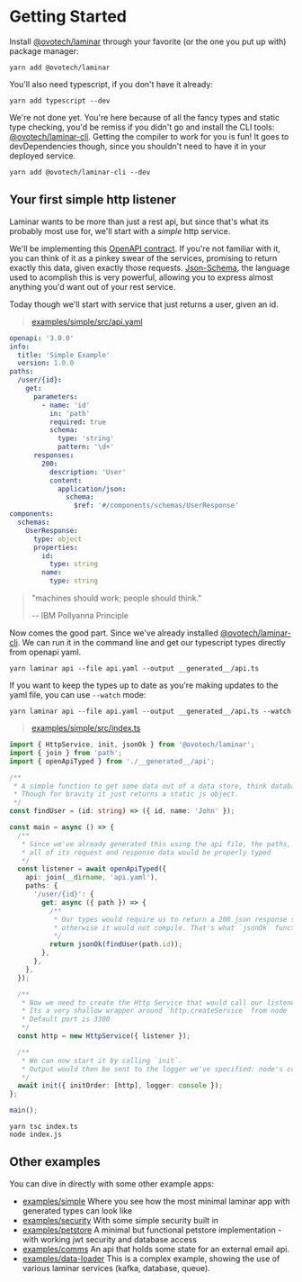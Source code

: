 # Getting Started

Install [@ovotech/laminar](https://github.com/ovotech/laminar/tree/main/packages/laminar) through your favorite (or the one you put up with) package manager:

```shell
yarn add @ovotech/laminar
```

You'll also need typescript, if you don't have it already:

```shell
yarn add typescript --dev
```

We're not done yet. You're here because of all the fancy types and static type checking, you'd be remiss if you didn't go and install the CLI tools: [@ovotech/laminar-cli](https://github.com/ovotech/laminar/tree/main/packages/laminar-cli). Getting the compiler to work for you is fun! It goes to devDependencies though, since you shouldn't need to have it in your deployed service.

```shell
yarn add @ovotech/laminar-cli --dev
```

## Your first simple http listener

Laminar wants to be more than just a rest api, but since that's what its probably most use for, we'll start with a _simple_ http service.

We'll be implementing this [OpenAPI contract](https://swagger.io/specification/). If you're not familiar with it, you can think of it as a pinkey swear of the services, promising to return exactly this data, given exactly those requests. [Json-Schema](https://json-schema.org/learn/getting-started-step-by-step), the language used to acomplish this is very powerful, allowing you to express almost anything you'd want out of your rest service.

Today though we'll start with service that just returns a user, given an id.

> [examples/simple/src/api.yaml](https://github.com/ovotech/laminar/tree/main/examples/simple/src/api.yaml)

```yaml
openapi: '3.0.0'
info:
  title: 'Simple Example'
  version: 1.0.0
paths:
  /user/{id}:
    get:
      parameters:
        - name: 'id'
          in: 'path'
          required: true
          schema:
            type: 'string'
            pattern: '\d+'
      responses:
        200:
          description: 'User'
          content:
            application/json:
              schema:
                $ref: '#/components/schemas/UserResponse'
components:
  schemas:
    UserResponse:
      type: object
      properties:
        id:
          type: string
        name:
          type: string
```

> "machines should work; people should think."
>
> -- IBM Pollyanna Principle

Now comes the good part. Since we've already installed [@ovotech/laminar-cli](https://github.com/ovotech/laminar/tree/main/packages/laminar-cli). We can run it in the command line and get our typescript types directly from openapi yaml.

```shell
yarn laminar api --file api.yaml --output __generated__/api.ts
```

If you want to keep the types up to date as you're making updates to the yaml file, you can use `--watch` mode:

```shell
yarn laminar api --file api.yaml --output __generated__/api.ts --watch
```

> [examples/simple/src/index.ts](https://github.com/ovotech/laminar/tree/main/examples/simple/src/index.ts)

```typescript
import { HttpService, init, jsonOk } from '@ovotech/laminar';
import { join } from 'path';
import { openApiTyped } from './__generated__/api';

/**
 * A simple function to get some data out of a data store, think databases and the like.
 * Though for bravity it just returns a static js object.
 */
const findUser = (id: string) => ({ id, name: 'John' });

const main = async () => {
  /**
   * Since we've already generated this using the api file, the paths,
   * all of its request and response data would be properly typed
   */
  const listener = await openApiTyped({
    api: join(__dirname, 'api.yaml'),
    paths: {
      '/user/{id}': {
        get: async ({ path }) => {
          /**
           * Our types would require us to return a 200 json response specifically,
           * otherwise it would not compile. That's what `jsonOk` function does.
           */
          return jsonOk(findUser(path.id));
        },
      },
    },
  });

  /**
   * Now we need to create the Http Service that would call our listener.
   * Its a very shallow wrapper around `http.createService` from node
   * Default port is 3300
   */
  const http = new HttpService({ listener });

  /**
   * We can now start it by calling `init`.
   * Output would then be sent to the logger we've specified: node's console.
   */
  await init({ initOrder: [http], logger: console });
};

main();
```

```shell
yarn tsc index.ts
node index.js
```

## Other examples

You can dive in directly with some other example apps:

- [examples/simple](https://github.com/ovotech/laminar/tree/main/examples/simple) Where you see how the most minimal laminar app with generated types can look like
- [examples/security](https://github.com/ovotech/laminar/tree/main/examples/security) With some simple security built in
- [examples/petstore](https://github.com/ovotech/laminar/tree/main/examples/petstore) A minimal but functional petstore implementation - with working jwt security and database access
- [examples/comms](https://github.com/ovotech/laminar/tree/main/examples/comms) An api that holds some state for an external email api.
- [examples/data-loader](https://github.com/ovotech/laminar/tree/main/examples/data-loader) This is a complex example, showing the use of various laminar services (kafka, database, queue).
